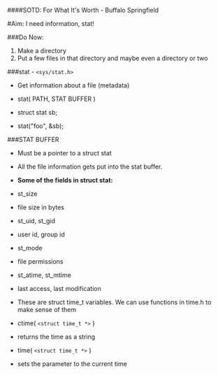 ####SOTD: For What It's Worth - Buffalo Springfield

#Aim: I need information, stat!

###Do Now:
   1. Make a directory
   2. Put a few files in that directory and maybe even a directory or two

###stat - `<sys/stat.h>`

- Get information about a file (metadata)

 - stat( PATH, STAT BUFFER )
  - struct stat sb;
  - stat("foo", &sb);

###STAT BUFFER

* Must be a pointer to a struct stat

* All the file information gets put into the stat buffer.

 * **Some of the fields in struct stat:**
  * st_size
   * file size in bytes

  * st_uid, st_gid
  * user id, group id

  * st_mode
   * file permissions

  * st_atime, st_mtime
   * last access, last modification

   * These are struct time_t variables. We can use functions in time.h to make sense of them

  * ctime( `<struct time_t *>` )
   * returns the time as a string

  * time( `<struct time_t *>` )
   * sets the parameter to the current time



